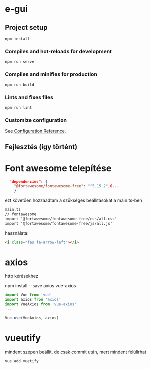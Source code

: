 # e-gui

## Project setup
```
npm install
```

### Compiles and hot-reloads for development
```
npm run serve
```

### Compiles and minifies for production
```
npm run build
```

### Lints and fixes files
```
npm run lint
```

### Customize configuration
See [Configuration Reference](https://cli.vuejs.org/config/).

## Fejlesztés (így történt)

# Font awesome telepítése
```json
  "dependencies": {
    "@fortawesome/fontawesome-free": "^5.15.2",ű...
    }
```
ezt követően hozzáadtam a szükséges beállításokat a main.ts-ben
```html
main.ts
// fontawesome
import '@fortawesome/fontawesome-free/css/all.css'
import '@fortawesome/fontawesome-free/js/all.js'
```
használata:
```html
<i class="fas fa-arrow-left"></i>
```

# axios 
http kérésekhez

npm install --save axios vue-axios

```javascript
import Vue from 'vue'
import axios from 'axios'
import VueAxios from 'vue-axios'
...

Vue.use(VueAxios, axios)
```

# vueutify
mindent szépen beállít, de csak commit után, mert mindent felülírhat
```javascript
vue add vuetify
```

